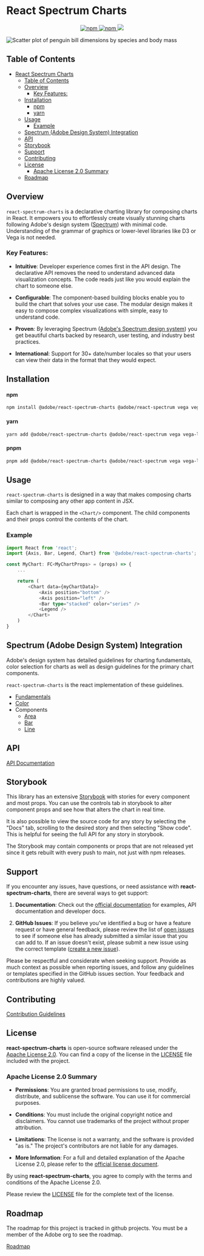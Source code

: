 # React Spectrum Charts

<p align="center">
<a href="https://www.npmjs.com/package/@adobe/react-spectrum-charts" alt="Latest version">
    <img alt="npm" src="https://img.shields.io/npm/v/@adobe/react-spectrum-charts.svg?style=flat-square">
</a>
<a href="https://www.npmjs.com/package/@adobe/react-spectrum-charts" alt="Download count">
    <img alt="npm" src="https://img.shields.io/npm/dt/@adobe/react-spectrum-charts?style=flat-square">
</a>
<a href="https://github.com/adobe/react-spectrum-charts/graphs/contributors" alt="Contributors">
    <img src="https://img.shields.io/github/contributors/adobe/react-spectrum-charts" />
</a>
</p>

![Scatter plot of penguin bill dimensions by species and body mass](https://github.com/adobe/react-spectrum-charts/wiki/images/penguins.png)

## Table of Contents

-   [React Spectrum Charts](#react-spectrum-charts)
    -   [Table of Contents](#table-of-contents)
    -   [Overview](#overview)
        -   [Key Features:](#key-features)
    -   [Installation](#installation)
        -   [npm](#npm)
        -   [yarn](#yarn)
    -   [Usage](#usage)
        -   [Example](#example)
    -   [Spectrum (Adobe Design System) Integration](#spectrum-adobe-design-system-integration)
    -   [API](#api)
    -   [Storybook](#storybook)
    -   [Support](#support)
    -   [Contributing](#contributing)
    -   [License](#license)
        -   [Apache License 2.0 Summary](#apache-license-20-summary)
    -   [Roadmap](#roadmap)

## Overview

`react-spectrum-charts` is a declarative charting library for composing charts in React. It empowers you to effortlessly create visually stunning charts following Adobe's design system ([Spectrum](https://spectrum.adobe.com)) with minimal code. Understanding of the grammar of graphics or lower-level libraries like D3 or Vega is not needed.

### Key Features:

-   **Intuitive**: Developer experience comes first in the API design. The declarative API removes the need to understand advanced data visualization concepts. The code reads just like you would explain the chart to someone else.

-   **Configurable**: The component-based building blocks enable you to build the chart that solves your use case. The modular design makes it easy to compose complex visualizations with simple, easy to understand code.

-   **Proven**: By leveraging Spectrum ([Adobe's Spectrum design system](https://spectrum.adobe.com/)) you get beautiful charts backed by research, user testing, and industry best practices.

-   **International**: Support for 30+ date/number locales so that your users can view their data in the format that they would expect.

## Installation

#### npm

```bash
npm install @adobe/react-spectrum-charts @adobe/react-spectrum vega vega-lite
```

#### yarn

```bash
yarn add @adobe/react-spectrum-charts @adobe/react-spectrum vega vega-lite
```

#### pnpm
```bash
pnpm add @adobe/react-spectrum-charts @adobe/react-spectrum vega vega-lite
```

## Usage

`react-spectrum-charts` is designed in a way that makes composing charts similar to composing any other app content in JSX.

Each chart is wrapped in the `<Chart/>` component. The child components and their props control the contents of the chart.

### Example

```ts
import React from 'react';
import {Axis, Bar, Legend, Chart} from '@adobe/react-spectrum-charts';

const MyChart: FC<MyChartProps> = (props) => {
    ...

    return (
        <Chart data={myChartData}>
            <Axis position="bottom" />
            <Axis position="left" />
            <Bar type="stacked" color="series" />
            <Legend />
        </Chart>
    )
}
```

## Spectrum (Adobe Design System) Integration

Adobe's design system has detailed guidelines for charting fundamentals, color selection for charts as well as design guidelines for the primary chart components.

`react-spectrum-charts` is the react implementation of these guidelines.

-   [Fundamentals](https://spectrum.adobe.com/page/data-visualization-fundamentals/)
-   [Color](https://spectrum.adobe.com/page/color-for-data-visualization/)
-   Components
    -   [Area](https://spectrum.adobe.com/page/area-chart/)
    -   [Bar](https://spectrum.adobe.com/page/bar-chart/)
    -   [Line](https://spectrum.adobe.com/page/line-chart/)

## API

[API Documentation](https://github.com/adobe/react-spectrum-charts/wiki)

## Storybook

This library has an extensive [Storybook](http://opensource.adobe.com/react-spectrum-charts/) with stories for every component and most props. You can use the controls tab in storybook to alter component props and see how that alters the chart in real time.

It is also possible to view the source code for any story by selecting the "Docs" tab, scrolling to the desired story and then selecting "Show code". This is helpful for seeing the full API for any story in storybook.

The Storybook may contain components or props that are not released yet since it gets rebuilt with every push to main, not just with npm releases.

## Support

If you encounter any issues, have questions, or need assistance with **react-spectrum-charts**, there are several ways to get support:

1. **Documentation**: Check out the [official documentation](https://github.com/adobe/react-spectrum-charts/wiki) for examples, API documentation and developer docs.

2. **GitHub Issues**: If you believe you've identified a bug or have a feature request or have general feedback, please review the list of [open issues](https://github.com/adobe/react-spectrum-charts/issues) to see if someone else has already submitted a similar issue that you can add to. If an issue doesn't exist, please submit a new issue using the correct template ([create a new issue](https://github.com/adobe/react-spectrum-charts/issues/new/choose)).

Please be respectful and considerate when seeking support. Provide as much context as possible when reporting issues, and follow any guidelines or templates specified in the GitHub issues section. Your feedback and contributions are highly valued.

## Contributing

[Contribution Guidelines](./CONTRIBUTING.md)

## License

**react-spectrum-charts** is open-source software released under the [Apache License 2.0](https://www.apache.org/licenses/LICENSE-2.0). You can find a copy of the license in the [LICENSE](LICENSE) file included with the project.

### Apache License 2.0 Summary

-   **Permissions**: You are granted broad permissions to use, modify, distribute, and sublicense the software. You can use it for commercial purposes.

-   **Conditions**: You must include the original copyright notice and disclaimers. You cannot use trademarks of the project without proper attribution.

-   **Limitations**: The license is not a warranty, and the software is provided "as is." The project's contributors are not liable for any damages.

-   **More Information**: For a full and detailed explanation of the Apache License 2.0, please refer to the [official license document](https://www.apache.org/licenses/LICENSE-2.0).

By using **react-spectrum-charts**, you agree to comply with the terms and conditions of the Apache License 2.0.

Please review the [LICENSE](LICENSE) file for the complete text of the license.

## Roadmap

The roadmap for this project is tracked in github projects. You must be a member of the Adobe org to see the roadmap.

[Roadmap](https://github.com/orgs/adobe/projects/46)
